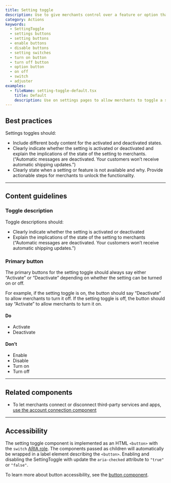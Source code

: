 ```yaml
---
title: Setting toggle
description: Use to give merchants control over a feature or option that can be turned on or off.
category: Actions
keywords:
  - SettingToggle
  - settings buttons
  - setting buttons
  - enable buttons
  - disable buttons
  - setting switches
  - turn on button
  - turn off button
  - option button
  - on off
  - switch
  - adjuster
examples:
  - fileName: setting-toggle-default.tsx
    title: Default
    description: Use on settings pages to allow merchants to toggle a setting that has an activated or a deactivated state.
---
```


## Best practices

Settings toggles should:

- Include different body content for the activated and deactivated states.
- Clearly indicate whether the setting is activated or deactivated and explain the implications of the state of the setting to merchants. (“Automatic messages are deactivated. Your customers won’t receive automatic shipping updates.”)
- Clearly state when a setting or feature is not available and why. Provide actionable steps for merchants to unlock the functionality.

---

## Content guidelines

### Toggle description

Toggle descriptions should:

- Clearly indicate whether the setting is activated or deactivated
- Explain the implications of the state of the setting to merchants (“Automatic messages are deactivated. Your customers won’t receive automatic shipping updates.”)

### Primary button

The primary buttons for the setting toggle should always say either “Activate” or “Deactivate” depending on whether the setting can be turned on or off.

For example, if the setting toggle is on, the button should say “Deactivate” to allow merchants to turn it off. If the setting toggle is off, the button should say “Activate” to allow merchants to turn it on.

<DoDont>

#### Do

- Activate
- Deactivate

#### Don’t

- Enable
- Disable
- Turn on
- Turn off

</DoDont>

---

## Related components

- To let merchants connect or disconnect third-party services and apps, [use the account connection component](https://polaris.shopify.com/components/account-connection)

---

## Accessibility

The setting toggle component is implemented as an HTML `<button>` with the `switch` [ARIA role](https://developer.mozilla.org/en-US/docs/Web/Accessibility/ARIA/Roles/switch_role).
The components passed as children will automatically be wrapped in a label element describing the `<button>`. Enabling and disabling the SettingToggle with update the `aria-checked` attribute to `"true"` or `"false"`.

To learn more about button accessibility, see the [button component](https://polaris.shopify.com/components/actions/button).
